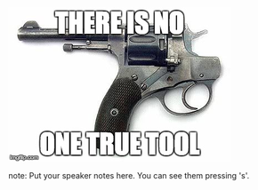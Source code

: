 ![There is No One True Tool](images/one-true-tool.jpg)

note:
    Put your speaker notes here.
    You can see them pressing 's'.
